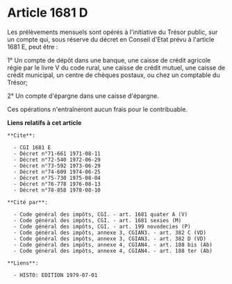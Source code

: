 # Article 1681 D

Les prélèvements mensuels sont opérés à l'initiative du Trésor public, sur un compte qui, sous réserve du décret en Conseil
d'Etat prévu à l'article 1681 E, peut être :

1° Un compte de dépôt dans une banque, une caisse de crédit agricole régie par le livre V du code rural, une caisse de crédit
mutuel, une caisse de crédit municipal, un centre de chèques postaux, ou chez un comptable du Trésor;

2° Un compte d'épargne dans une caisse d'épargne.

Ces opérations n'entraîneront aucun frais pour le contribuable.

**Liens relatifs à cet article**

	**Cite**:

	  - CGI 1681 E
	  - Décret n°71-661 1971-08-11
	  - Décret n°72-540 1972-06-29
	  - Décret n°73-592 1973-06-29
	  - Décret n°74-609 1974-06-25
	  - Décret n°75-730 1975-08-04
	  - Décret n°76-778 1976-08-13
	  - Décret n°78-858 1978-08-10

	**Cité par**:

	  - Code général des impôts, CGI. - art. 1681 quater A (V)
	  - Code général des impôts, CGI. - art. 1681 sexies (M)
	  - Code général des impôts, CGI. - art. 199 novodecies (P)
	  - Code général des impôts, annexe 3, CGIAN3. - art. 382 C (VD)
	  - Code général des impôts, annexe 3, CGIAN3. - art. 382 D (VD)
	  - Code général des impôts, annexe 4, CGIAN4. - art. 188 bis (Ab)
	  - Code général des impôts, annexe 4, CGIAN4. - art. 188 ter (Ab)

	**Liens**:

	  - HISTO: EDITION 1979-07-01
